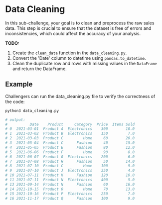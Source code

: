 # Data Cleaning

In this sub-challenge, your goal is to clean and preprocess the raw sales data. This step is crucial to ensure that the dataset is free of errors and inconsistencies, which could affect the accuracy of your analysis.

**TODO:**

1.  Create the `clean_data` function in the `data_cleaning.py`.
2.  Convert the 'Date' column to datetime using `pandas.to_datetime`.
3.  Clean the duplicate row and rows with missing values in the `DataFrame` and return the DataFrame.

## Example

Challengers can run the data_cleaning.py file to verify the correctness of the code:

```zsh
python3 data_cleaning.py

# output:
#          Date    Product     Category  Price  Items Sold
# 0  2021-03-01  Product A  Electronics    300        10.0
# 1  2021-03-02  Product B  Electronics    150         7.0
# 2  2021-03-03  Product C         Home     60        20.0
# 3  2021-05-04  Product C      Fashion     40        15.0
# 4  2021-05-05  Product E      Fashion     80        12.0
# 5  2021-06-06  Product F         Home     90         8.0
# 6  2021-06-07  Product G  Electronics    200         6.0
# 7  2021-07-08  Product H      Fashion     50        14.0
# 8  2021-07-10  Product C         Home    100         9.0
# 9  2021-07-10  Product J  Electronics    350         4.0
# 10 2021-07-11  Product K      Fashion    120        10.0
# 11 2021-07-11  Product N  Electronics    400         5.0
# 13 2021-09-14  Product N      Fashion     60        16.0
# 14 2021-10-15  Product O         Home     70        13.0
# 15 2021-10-16  Product P  Electronics    250         7.0
# 16 2021-11-17  Product Q      Fashion    100         9.0
```
